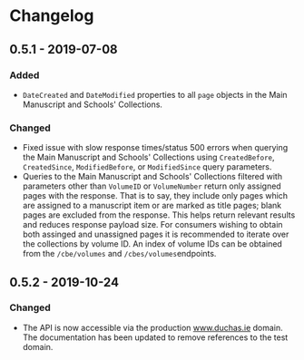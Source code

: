 # Changelog

## **0.5.1** - 2019-07-08

### Added

- `DateCreated` and `DateModified` properties to all `page` objects in the Main Manuscript and Schools' Collections.

### Changed

- Fixed issue with slow response times/status 500 errors when querying the Main Manuscript and Schools' Collections using `CreatedBefore`, `CreatedSince`, `ModifiedBefore`, or `ModifiedSince` query parameters.
- Queries to the Main Manuscript and Schools' Collections filtered with parameters other than `VolumeID` or `VolumeNumber` return only assigned pages with the response. That is to say, they include only pages which are assigned to a manuscript item or are marked as title pages; blank pages are excluded from the response. This helps return relevant results and reduces response payload size. For consumers wishing to obtain both assinged and unassigned pages it is recommended to iterate over the collections by volume ID. An index of volume IDs can be obtained from the `/cbe/volumes` and `/cbes/volumes`endpoints.

## **0.5.2** - 2019-10-24

### Changed

- The API is now accessible via the production www.duchas.ie domain. The documentation has been updated to remove references to the test domain.
